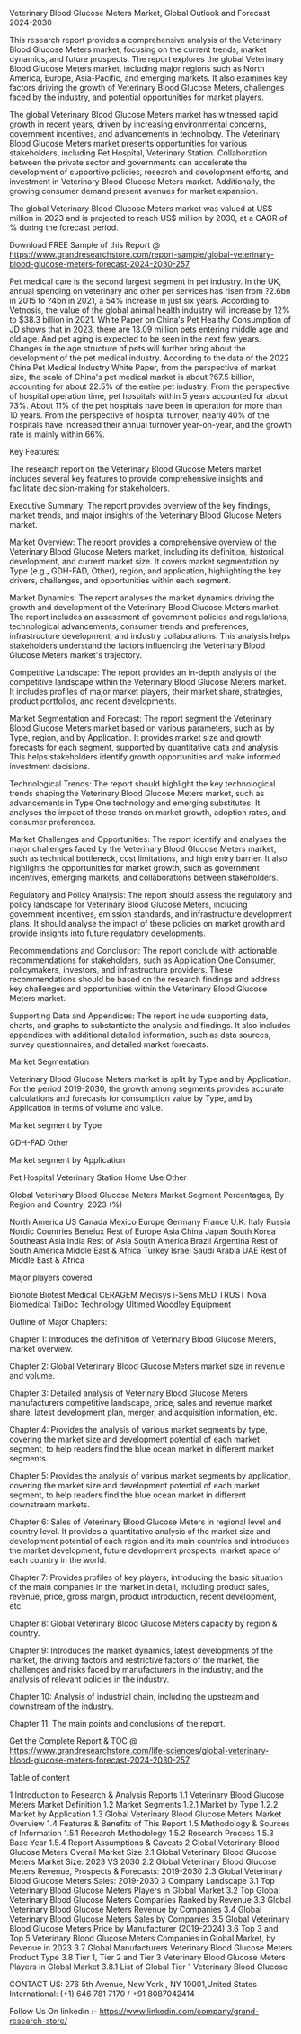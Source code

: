 Veterinary Blood Glucose Meters Market, Global Outlook and Forecast 2024-2030

This research report provides a comprehensive analysis of the Veterinary Blood Glucose Meters market, focusing on the current trends, market dynamics, and future prospects. The report explores the global Veterinary Blood Glucose Meters market, including major regions such as North America, Europe, Asia-Pacific, and emerging markets. It also examines key factors driving the growth of Veterinary Blood Glucose Meters, challenges faced by the industry, and potential opportunities for market players.

The global Veterinary Blood Glucose Meters market has witnessed rapid growth in recent years, driven by increasing environmental concerns, government incentives, and advancements in technology. The Veterinary Blood Glucose Meters market presents opportunities for various stakeholders, including Pet Hospital, Veterinary Station. Collaboration between the private sector and governments can accelerate the development of supportive policies, research and development efforts, and investment in Veterinary Blood Glucose Meters market. Additionally, the growing consumer demand present avenues for market expansion.

The global Veterinary Blood Glucose Meters market was valued at US$ million in 2023 and is projected to reach US$ million by 2030, at a CAGR of % during the forecast period.

Download FREE Sample of this Report @ https://www.grandresearchstore.com/report-sample/global-veterinary-blood-glucose-meters-forecast-2024-2030-257


Pet medical care is the second largest segment in pet industry. In the UK, annual spending on veterinary and other pet services has risen from ?2.6bn in 2015 to ?4bn in 2021, a 54% increase in just six years. According to Vetnosis, the value of the global animal health industry will increase by 12% to $38.3 billion in 2021. White Paper on China's Pet Healthy Consumption of JD shows that in 2023, there are 13.09 million pets entering middle age and old age. And pet aging is expected to be seen in the next few years. Changes in the age structure of pets will further bring about the development of the pet medical industry. According to the data of the 2022 China Pet Medical Industry White Paper, from the perspective of market size, the scale of China's pet medical market is about ?67.5 billion, accounting for about 22.5% of the entire pet industry. From the perspective of hospital operation time, pet hospitals within 5 years accounted for about 73%. About 11% of the pet hospitals have been in operation for more than 10 years. From the perspective of hospital turnover, nearly 40% of the hospitals have increased their annual turnover year-on-year, and the growth rate is mainly within 66%.

Key Features:

The research report on the Veterinary Blood Glucose Meters market includes several key features to provide comprehensive insights and facilitate decision-making for stakeholders.

Executive Summary: The report provides overview of the key findings, market trends, and major insights of the Veterinary Blood Glucose Meters market.

Market Overview: The report provides a comprehensive overview of the Veterinary Blood Glucose Meters market, including its definition, historical development, and current market size. It covers market segmentation by Type (e.g., GDH-FAD, Other), region, and application, highlighting the key drivers, challenges, and opportunities within each segment.

Market Dynamics: The report analyses the market dynamics driving the growth and development of the Veterinary Blood Glucose Meters market. The report includes an assessment of government policies and regulations, technological advancements, consumer trends and preferences, infrastructure development, and industry collaborations. This analysis helps stakeholders understand the factors influencing the Veterinary Blood Glucose Meters market's trajectory.

Competitive Landscape: The report provides an in-depth analysis of the competitive landscape within the Veterinary Blood Glucose Meters market. It includes profiles of major market players, their market share, strategies, product portfolios, and recent developments.

Market Segmentation and Forecast: The report segment the Veterinary Blood Glucose Meters market based on various parameters, such as by Type, region, and by Application. It provides market size and growth forecasts for each segment, supported by quantitative data and analysis. This helps stakeholders identify growth opportunities and make informed investment decisions.

Technological Trends: The report should highlight the key technological trends shaping the Veterinary Blood Glucose Meters market, such as advancements in Type One technology and emerging substitutes. It analyses the impact of these trends on market growth, adoption rates, and consumer preferences.

Market Challenges and Opportunities: The report identify and analyses the major challenges faced by the Veterinary Blood Glucose Meters market, such as technical bottleneck, cost limitations, and high entry barrier. It also highlights the opportunities for market growth, such as government incentives, emerging markets, and collaborations between stakeholders.

Regulatory and Policy Analysis: The report should assess the regulatory and policy landscape for Veterinary Blood Glucose Meters, including government incentives, emission standards, and infrastructure development plans. It should analyse the impact of these policies on market growth and provide insights into future regulatory developments.

Recommendations and Conclusion: The report conclude with actionable recommendations for stakeholders, such as Application One Consumer, policymakers, investors, and infrastructure providers. These recommendations should be based on the research findings and address key challenges and opportunities within the Veterinary Blood Glucose Meters market.

Supporting Data and Appendices: The report include supporting data, charts, and graphs to substantiate the analysis and findings. It also includes appendices with additional detailed information, such as data sources, survey questionnaires, and detailed market forecasts.

Market Segmentation

Veterinary Blood Glucose Meters market is split by Type and by Application. For the period 2019-2030, the growth among segments provides accurate calculations and forecasts for consumption value by Type, and by Application in terms of volume and value.

Market segment by Type



GDH-FAD
Other


Market segment by Application



Pet Hospital
Veterinary Station
Home Use
Other


Global Veterinary Blood Glucose Meters Market Segment Percentages, By Region and Country, 2023 (%)



North America
US
Canada
Mexico
Europe
Germany
France
U.K.
Italy
Russia
Nordic Countries
Benelux
Rest of Europe
Asia
China
Japan
South Korea
Southeast Asia
India
Rest of Asia
South America
Brazil
Argentina
Rest of South America
Middle East & Africa
Turkey
Israel
Saudi Arabia
UAE
Rest of Middle East & Africa


Major players covered



Bionote
Biotest Medical
CERAGEM Medisys
i-Sens
MED TRUST
Nova Biomedical
TaiDoc Technology
Ultimed
Woodley Equipment


Outline of Major Chapters:

Chapter 1: Introduces the definition of Veterinary Blood Glucose Meters, market overview.

Chapter 2: Global Veterinary Blood Glucose Meters market size in revenue and volume.

Chapter 3: Detailed analysis of Veterinary Blood Glucose Meters manufacturers competitive landscape, price, sales and revenue market share, latest development plan, merger, and acquisition information, etc.

Chapter 4: Provides the analysis of various market segments by type, covering the market size and development potential of each market segment, to help readers find the blue ocean market in different market segments.

Chapter 5: Provides the analysis of various market segments by application, covering the market size and development potential of each market segment, to help readers find the blue ocean market in different downstream markets.

Chapter 6: Sales of Veterinary Blood Glucose Meters in regional level and country level. It provides a quantitative analysis of the market size and development potential of each region and its main countries and introduces the market development, future development prospects, market space of each country in the world.

Chapter 7: Provides profiles of key players, introducing the basic situation of the main companies in the market in detail, including product sales, revenue, price, gross margin, product introduction, recent development, etc.

Chapter 8: Global Veterinary Blood Glucose Meters capacity by region & country.

Chapter 9: Introduces the market dynamics, latest developments of the market, the driving factors and restrictive factors of the market, the challenges and risks faced by manufacturers in the industry, and the analysis of relevant policies in the industry.

Chapter 10: Analysis of industrial chain, including the upstream and downstream of the industry.

Chapter 11: The main points and conclusions of the report.

Get the Complete Report & TOC @ https://www.grandresearchstore.com/life-sciences/global-veterinary-blood-glucose-meters-forecast-2024-2030-257

Table of content

1 Introduction to Research & Analysis Reports
1.1 Veterinary Blood Glucose Meters Market Definition
1.2 Market Segments
1.2.1 Market by Type
1.2.2 Market by Application
1.3 Global Veterinary Blood Glucose Meters Market Overview
1.4 Features & Benefits of This Report
1.5 Methodology & Sources of Information
1.5.1 Research Methodology
1.5.2 Research Process
1.5.3 Base Year
1.5.4 Report Assumptions & Caveats
2 Global Veterinary Blood Glucose Meters Overall Market Size
2.1 Global Veterinary Blood Glucose Meters Market Size: 2023 VS 2030
2.2 Global Veterinary Blood Glucose Meters Revenue, Prospects & Forecasts: 2019-2030
2.3 Global Veterinary Blood Glucose Meters Sales: 2019-2030
3 Company Landscape
3.1 Top Veterinary Blood Glucose Meters Players in Global Market
3.2 Top Global Veterinary Blood Glucose Meters Companies Ranked by Revenue
3.3 Global Veterinary Blood Glucose Meters Revenue by Companies
3.4 Global Veterinary Blood Glucose Meters Sales by Companies
3.5 Global Veterinary Blood Glucose Meters Price by Manufacturer (2019-2024)
3.6 Top 3 and Top 5 Veterinary Blood Glucose Meters Companies in Global Market, by Revenue in 2023
3.7 Global Manufacturers Veterinary Blood Glucose Meters Product Type
3.8 Tier 1, Tier 2 and Tier 3 Veterinary Blood Glucose Meters Players in Global Market
3.8.1 List of Global Tier 1 Veterinary Blood Glucose

CONTACT US:
276 5th Avenue, New York , NY 10001,United States
International: (+1) 646 781 7170 / +91 8087042414

Follow Us On linkedin :- https://www.linkedin.com/company/grand-research-store/


